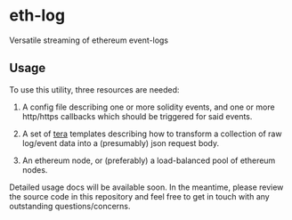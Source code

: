 # eth-log

Versatile streaming of ethereum event-logs


## Usage

To use this utility, three resources are needed:

1. A config file describing one or more solidity events, and one or more
http/https callbacks which should be triggered for said events.

2. A set of [tera](https://crates.io/crates/tera) templates describing how to
transform a collection of raw log/event data into a (presumably) json request
body.

3. An ethereum node, or (preferably) a load-balanced pool of ethereum nodes.

Detailed usage docs will be available soon.  In the meantime, please review
the source code in this repository and feel free to get in touch with any
outstanding questions/concerns.

